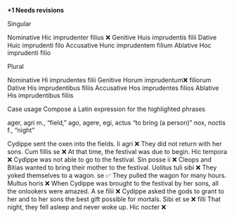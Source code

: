 **+1 Needs revisions**

Singular

Nominative
 Hic imprudenter filius ❌
Genitive
 Huis imprudentis filii
Dative
 Huic imprudenti filo
Accusative
 Hunc imprudentem filium
Ablative
 Hoc imprudenti filio


Plural

Nominative
Hi imprudentes filii
Genitive
 Horum imprudentum❌ filiorum
Dative
His imprudentibus filiis
Accusative
Hos imprudentes filios
Ablative
His imprudentibus filiis



Case usage 
Compose a Latin expression for the highlighted phrases

ager, agri m., “field,”
ago, agere, egi, actus “to bring (a person)”
nox, noctis f., “night”


Cydippe sent the oxen into the fields.
Ii agri ❌
They did not return with her sons.
	Cum fillis se ❌
At that time, the festival was due to begin.
Hic tempora ❌
Cydippe was not able to go to the festival.
Sin posse ii ❌
Cleops and Bitias wanted to bring their mother to the festival.
Uolitus tuli sibi ❌
They yoked themselves to a wagon.
se ✅
They pulled the wagon for many hours.
Multus horis ❌
When Cydippe was brought to the festival by her sons, all the onlookers were amazed.
A se filii  ❌
Cydippe asked the gods to grant to her and to her sons the best gift possible for mortals.
Sibi et se ❌ filli
That night, they fell asleep and never woke up.
Hic nocter  ❌

